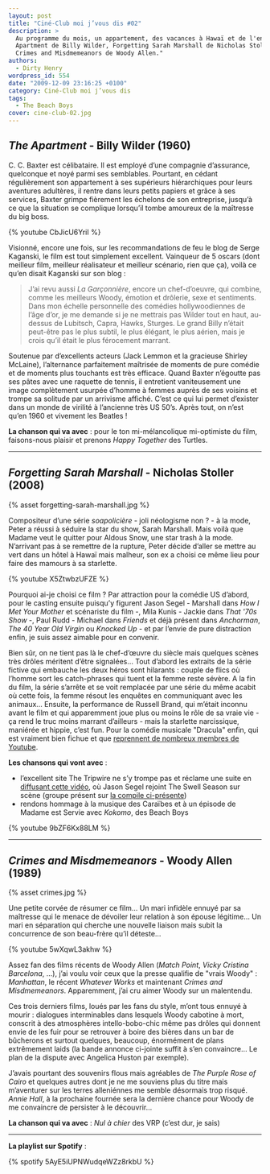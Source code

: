 ```yaml
---
layout: post
title: "Ciné-Club moi j’vous dis #02"
description: >
  Au programme du mois, un appartement, des vacances à Hawaï et de l'ennui : The
  Apartment de Billy Wilder, Forgetting Sarah Marshall de Nicholas Stoller et
  Crimes and Misdmemeanors de Woody Allen."
authors:
  - Dirty Henry
wordpress_id: 554
date: "2009-12-09 23:16:25 +0100"
category: Ciné-Club moi j’vous dis
tags:
  - The Beach Boys
cover: cine-club-02.jpg
---
```


## _The Apartment_ - Billy Wilder (1960)

C. C. Baxter est célibataire. Il est employé d’une compagnie d’assurance,
quelconque et noyé parmi ses semblables. Pourtant, en cédant régulièrement son
appartement à ses supérieurs hiérarchiques pour leurs aventures adultères, il
rentre dans leurs petits papiers et grâce à ses services, Baxter grimpe
fièrement les échelons de son entreprise, jusqu’à ce que la situation se
complique lorsqu’il tombe amoureux de la maîtresse du big boss.

{% youtube CbJicU6YriI %}

Visionné, encore une fois, sur les recommandations de feu le blog de Serge
Kaganski, le film est tout simplement excellent. Vainqueur de 5 oscars (dont
meilleur film, meilleur réalisateur et meilleur scénario, rien que ça), voilà ce
qu’en disait Kaganski sur son blog :

> J’ai revu aussi _La Garçonnière_, encore un chef-d’oeuvre, qui combine, comme
> les meilleurs Woody, émotion et drôlerie, sexe et sentiments. Dans mon échelle
> personnelle des comédies hollywoodiennes de l’âge d’or, je me demande si je ne
> mettrais pas Wilder tout en haut, au-dessus de Lubitsch, Capra, Hawks,
> Sturges. Le grand Billy n’était peut-être pas le plus subtil, le plus élégant,
> le plus aérien, mais je crois qu’il était le plus férocement marrant.

Soutenue par d’excellents acteurs (Jack Lemmon et la gracieuse Shirley McLaine),
l’alternance parfaitement maîtrisée de moments de pure comédie et de moments
plus touchants est très efficace. Quand Baxter n’égoutte pas ses pâtes avec une
raquette de tennis, il entretient vaniteusement une image complètement usurpée
d’homme à femmes auprès de ses voisins et trompe sa solitude par un arrivisme
affiché. C’est ce qui lui permet d’exister dans un monde de virilité à
l’ancienne très US 50’s. Après tout, on n’est qu’en 1960 et vivement les
Beatles !

**La chanson qui va avec** : pour le ton mi-mélancolique mi-optimiste du film,
faisons-nous plaisir et prenons _Happy Together_ des Turtles.

---

## _Forgetting Sarah Marshall_ - Nicholas Stoller (2008)

{% asset forgetting-sarah-marshall.jpg %}

Compositeur d’une série _soapolicière_ - joli néologisme non ? - à la mode,
Peter a réussi à séduire la star du show, Sarah Marshall. Mais voilà que Madame
veut le quitter pour Aldous Snow, une star trash à la mode. N’arrivant pas à se
remettre de la rupture, Peter décide d’aller se mettre au vert dans un hôtel à
Hawaï mais malheur, son ex a choisi ce même lieu pour faire des mamours à sa
starlette.

{% youtube X5ZtwbzUFZE %}

Pourquoi ai-je choisi ce film ? Par attraction pour la comédie US d’abord, pour
le casting ensuite puisqu’y figurent Jason Segel - Marshall dans _How I Met Your
Mother_ et scénariste du film -, Mila Kunis - Jackie dans _That '70s Show_ -,
Paul Rudd - Michael dans _Friends_ et déjà présent dans _Anchorman_, _The 40
Year Old Virgin_ ou _Knocked Up_ - et par l’envie de pure distraction enfin, je
suis assez aimable pour en convenir.

Bien sûr, on ne tient pas là le chef-d’œuvre du siècle mais quelques scènes très
drôles méritent d’être signalées… Tout d’abord les extraits de la série fictive
qui embauche les deux héros sont hilarants : couple de flics où l’homme sort les
catch-phrases qui tuent et la femme reste sévère. A la fin du film, la série
s’arrête et se voit remplacée par une série du même acabit où cette fois, la
femme résout les enquêtes en communiquant avec les animaux… Ensuite, la
performance de Russell Brand, qui m’était inconnu avant le film et qui
apparemment joue plus ou moins le rôle de sa vraie vie - ça rend le truc moins
marrant d’ailleurs - mais la starlette narcissique, maniérée et hippie, c’est
fun. Pour la comédie musicale "Dracula" enfin, qui est vraiment bien fichue et
que [reprennent de nombreux membres de Youtube][1].

**Les chansons qui vont avec** :

- l’excellent site The Tripwire ne s’y trompe pas et réclame une suite en
  [diffusant cette vidéo][2], où Jason Segel rejoint The Swell Season sur scène
  (groupe présent sur [la compile ci-présente][i546])
- rendons hommage à la musique des Caraïbes et à un épisode de Madame est Servie
  avec _Kokomo_, des Beach Boys

{% youtube 9bZF6Kx88LM %}

---

## _Crimes and Misdmemeanors_ - Woody Allen (1989)

{% asset crimes.jpg %}

Une petite corvée de résumer ce film… Un mari infidèle ennuyé par sa maîtresse
qui le menace de dévoiler leur relation à son épouse légitime… Un mari en
séparation qui cherche une nouvelle liaison mais subit la concurrence de son
beau-frère qu’il déteste…

{% youtube 5wXqwL3akhw %}

Assez fan des films récents de Woody Allen (_Match Point_, _Vicky Cristina
Barcelona_, …), j’ai voulu voir ceux que la presse qualifie de "vrais Woody" :
_Manhattan_, le récent _Whatever Works_ et maintenant _Crimes and
Misdmemeanors_. Apparemment, j’ai cru aimer Woody sur un malentendu.

Ces trois derniers films, loués par les fans du style, m’ont tous ennuyé à
mourir : dialogues interminables dans lesquels Woody cabotine à mort, conscrit à
des atmosphères intello-bobo-chic même pas drôles qui donnent envie de les fuir
pour se retrouver à boire des bières dans un bar de bûcherons et surtout
quelques, beaucoup, énormément de plans extrêmement laids (la bande annonce
ci-jointe suffit à s’en convaincre… Le plan de la dispute avec Angelica Huston
par exemple).

J’avais pourtant des souvenirs flous mais agréables de _The Purple Rose of
Cairo_ et quelques autres dont je ne me souviens plus du titre mais m’aventurer
sur les terres alleniénnes me semble désormais trop risqué. _Annie Hall_, à la
prochaine fournée sera la dernière chance pour Woody de me convaincre de
persister à le découvrir…

**La chanson qui va avec** : _Nul à chier_ des VRP (c’est dur, je sais)

---

**La playlist sur Spotify** :

{% spotify 5AyE5iUPNWudqeWZz8rkbU %}

[1]:
  https://www.youtube.com/results?search_query=forgetting+sarah+marshall+dracula&search_type=&aq=f
[2]: https://youtu.be/qGH8G9STtG0
[i546]: https://www.deadrooster.org/compile-printemps-2008/
